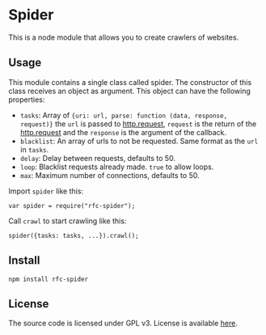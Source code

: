 # Spider

This is a node module that allows you to create crawlers of websites.

## Usage

This module contains a single class called spider. The constructor of this class receives an object as argument. This object can have the following properties:

* `tasks`: Array of `{uri: url, parse: function (data, response, request)}` the `url` is passed to [http.request](https://nodejs.org/api/http.html#http_http_request_options_callback), `request` is the return of the [http.request](https://nodejs.org/api/http.html#http_http_request_options_callback) and the `response` is the argument of the callback.
* `blacklist`: An array of urls to not be requested. Same format as the `url` in `tasks`.
* `delay`: Delay between requests, defaults to 50.
* `loop`: Blacklist requests already made. `true` to allow loops.
* `max`: Maximum number of connections, defaults to 50.

Import `spider` like this:

    var spider = require("rfc-spider");

Call `crawl` to start crawling like this:

    spider({tasks: tasks, ...}).crawl();

## Install

    npm install rfc-spider

## License

The source code is licensed under GPL v3. License is available [here](/LICENSE.md).